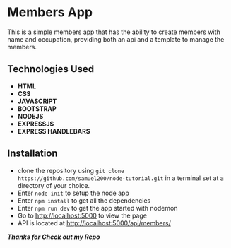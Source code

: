 # Members App
This is a simple members app that has the ability to create members with name and occupation, providing both an api and a template to manage the members.

## Technologies Used
- **HTML**
- **CSS**
- **JAVASCRIPT**
- **BOOTSTRAP**
- **NODEJS**
- **EXPRESSJS**
- **EXPRESS HANDLEBARS**

## Installation
- clone the repository using `git clone https://github.com/samuel200/node-tutorial.git` in a terminal set at a directory of your choice.
- Enter `node init` to setup the node app
- Enter `npm install` to get all the dependencies
- Enter `npm run dev` to get the app started with nodemon
- Go to [http://localhost:5000](http://localhost:5000) to view the page
- API is located at [http://localhost:5000/api/members/](http://localhost:5000/api/members/)

__*Thanks for Check out my Repo*__